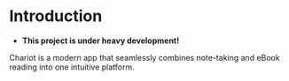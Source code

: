# Introduction

-   **This project is under heavy development!**

Chariot is a modern app that seamlessly combines note-taking and eBook reading into one intuitive platform.
